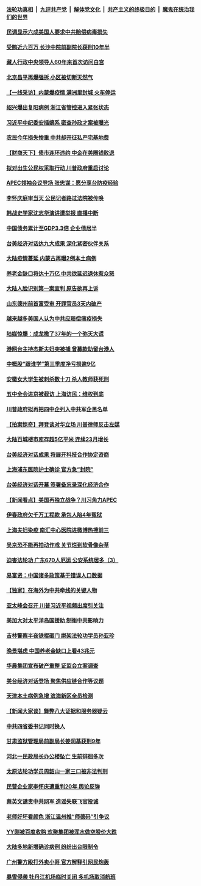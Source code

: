 ####  [法轮功真相](../../../../basic/blob/master/README.md?t=11221902) &nbsp;|&nbsp; [九评共产党](../../../../9ping.md/blob/master/README.md?t=11221902) &nbsp;|&nbsp; [解体党文化](../../../../jtdwh.md/blob/master/README.md?t=11221902)  &nbsp;|&nbsp; [共产主义的终极目的](../../../../gczydzjmd.md/blob/master/README.md?t=11221902) &nbsp;|&nbsp; [魔鬼在统治我们的世界](../../../../mgztzwmdsj.md/blob/master/README.md?t=11221902) 

#### [民调显示六成美国人要求中共赔偿病毒损失](../pages/nsc413/n12567163.md?t=11221902) 

#### [受贿近六百万 长沙中院前副院长获刑10年半](../pages/nsc413/n12567070.md?t=11221902) 


#### [藏人行政中央领导人60年来首次访问白宫](../pages/nsc413/n12564772.md?t=11221902) 

#### [北京昌平再爆强拆 小区被切断天然气](../pages/nsc413/n12566760.md?t=11221902) 

#### [【一线采访】内蒙爆疫情 满洲里封城 火车停运](../pages/nsc413/n12566190.md?t=11221902) 

#### [绍兴爆出复阳病例 浙江省管控进入紧张状态](../pages/nsc413/n12566482.md?t=11221902) 

#### [习近平中纪委安插嫡系 密查孙政才案被曝光](../pages/nsc413/n12566330.md?t=11221902) 

#### [农民今年损失惨重 中共却开征私产宅基地费](../pages/nsc413/n12566226.md?t=11221902) 

#### [【财商天下】债市连环违约 中企在美圈钱败退](../pages/nsc413/n12566285.md?t=11221902) 

#### [拟对出生公民权采取行动 川普政府重启讨论](../pages/nsc413/n12566092.md?t=11221902) 

#### [APEC领袖会议登场 张忠谋：愿分享台防疫经验](../pages/nsc413/n12565835.md?t=11221902) 

#### [李怀庆庭审当天 公民记者路过法院被传唤](../pages/nsc413/n12565901.md?t=11221902) 

#### [韩战史学家沈志华演讲遭举报 直播中断](../pages/nsc413/n12565928.md?t=11221902) 

#### [中国债务累计至GDP3.3倍 企业债居半](../pages/nsc413/n12565742.md?t=11221902) 

#### [台美经济对话达九大成果 深化紧密伙伴关系](../pages/nsc413/n12565655.md?t=11221902) 

#### [大陆疫情蔓延 内蒙古再曝2例本土病例](../pages/nsc413/n12565781.md?t=11221902) 

#### [养老金缺口将达十万亿 中共欲延迟退休惹众怒](../pages/nsc413/n12565736.md?t=11221902) 

#### [大陆人脸识别第一案宣判 原告欲再上诉](../pages/nsc413/n12565491.md?t=11221902) 

#### [山东德州前首富受审 开罪官员3天内破产](../pages/nsc413/n12565683.md?t=11221902) 

#### [越来越多美国人认为中共应赔偿瘟疫损失](../pages/nsc413/n12565601.md?t=11221902) 

#### [陆媒惊爆：成龙撒了37年的一个弥天大谎](../pages/nsc413/n12564577.md?t=11221902) 

#### [港网台主持杰斯夫妇突被捕 曾募款助留台港人](../pages/nsc413/n12565606.md?t=11221902) 

#### [中概股“跟谁学”第三季度净亏损逾9亿](../pages/nsc413/n12565185.md?t=11221902) 

#### [安徽女大学生被刺杀数十刀 杀人教师获死刑](../pages/nsc413/n12565461.md?t=11221902) 

#### [五中全会进京被截访 上海访民：维权到底](../pages/nsc413/n12565076.md?t=11221902) 

#### [川普政府拟再把四中企列入中共军企黑名单](../pages/nsc413/n12565131.md?t=11221902) 

#### [【拍案惊奇】拜登谈对华立场 川普律师反击左媒](../pages/nsc413/n12565296.md?t=11221902) 

#### [大陆百城楼市库存超5亿平米 连续23月增长](../pages/nsc413/n12565062.md?t=11221902) 

#### [台美经济对话成果 将展开科技合作协定咨商](../pages/nsc413/n12565088.md?t=11221902) 

#### [上海浦东医院护士确诊 官方急“封院”](../pages/nsc413/n12565175.md?t=11221902) 

#### [台美经济对话开幕 签署备忘录深化经济合作](../pages/nsc413/n12565149.md?t=11221902) 


#### [【新闻看点】美国再独立战争？川习角力APEC](../pages/nsc413/n12564688.md?t=11221902) 

#### [伊春政府欠千万工程款 承包人陷4年冤狱](../pages/nsc413/n12564687.md?t=11221902) 

#### [上海夫妇染疫 南汇中心医院进微博热搜前三](../pages/nsc413/n12564539.md?t=11221902) 

#### [吴京恐不能再拍动作戏 关节烂到软骨像杂草](../pages/nsc413/n12564311.md?t=11221902) 

#### [迫害法轮功 广东670人厄运 公安系统居多（3）](../pages/nsc413/n12563529.md?t=11221902) 

#### [易富贤：中国诸多政策基于错误人口数据](../pages/nsc413/n12564334.md?t=11221902) 

#### [【独家】在海外为中共牵线的关键人物](../pages/nsc413/n12552112.md?t=11221902) 

#### [亚太峰会召开 川普习近平视频出席引关注](../pages/nsc413/n12564217.md?t=11221902) 

#### [美加大对太平洋岛国援助 制衡中共影响力](../pages/nsc413/n12564148.md?t=11221902) 

#### [吉林警察半夜铁棍砸门 绑架法轮功学员孙亚珍](../pages/nsc413/n12563301.md?t=11221902) 

#### [晚景堪虑 中国养老金缺口上看43兆元](../pages/nsc413/n12564171.md?t=11221902) 

#### [华晨集团宣布破产重整 证监会立案调查](../pages/nsc413/n12564139.md?t=11221902) 

#### [美台经济对话登场 聚焦供应链合作等议题](../pages/nsc413/n12564090.md?t=11221902) 

#### [天津本土病例急增 滨海新区全员检测](../pages/nsc413/n12562646.md?t=11221902) 

#### [【新闻大家谈】舞弊八大证据和服务器疑云](../pages/nsc413/n12563699.md?t=11221902) 

#### [中共四省委书记同时换人](../pages/nsc413/n12563888.md?t=11221902) 

#### [甘肃监狱管理局前副局长姜润基获刑9年](../pages/nsc413/n12563711.md?t=11221902) 

#### [河北一民政局长办公楼坠亡 生前徘徊多次](../pages/nsc413/n12563188.md?t=11221902) 

#### [太原法轮功学员周韶山一家三口被非法判刑](../pages/nsc413/n12561751.md?t=11221902) 

#### [民营企业家李怀庆遭重判20年 舆论反弹](../pages/nsc413/n12563545.md?t=11221902) 

#### [蔡英文谴责中共网军 造谣失联飞官投诚](../pages/nsc413/n12563361.md?t=11221902) 

#### [老师好坏看颜色 浙江温州推“师德码”引争议](../pages/nsc413/n12563292.md?t=11221902) 

#### [YY刚被百度收购 欢聚集团被浑水做空股价大跌](../pages/nsc413/n12562691.md?t=11221902) 

#### [大陆多地新增确诊病例 纷纷出台限制令](../pages/nsc413/n12563148.md?t=11221902) 

#### [广州警方殴打外卖小哥 官方解释引网民炮轰](../pages/nsc413/n12563026.md?t=11221902) 


#### [暴雪侵袭 牡丹江机场临时关闭 多机场取消航班](../pages/nsc413/n12562803.md?t=11221902) 

